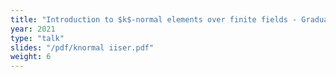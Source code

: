 ```yaml
---
title: "Introduction to $k$-normal elements over finite fields - Graduate Students Seminar, IISER Mohali"
year: 2021
type: "talk"
slides: "/pdf/knormal iiser.pdf"
weight: 6
---
```

